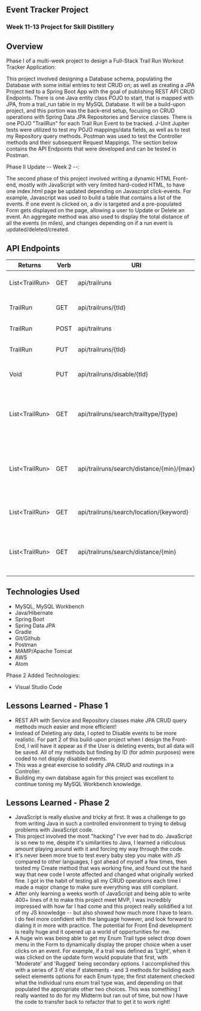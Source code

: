 ## Event Tracker Project

### Week 11-13 Project for Skill Distillery

## Overview

Phase I of a multi-week project to design a Full-Stack Trail Run Workout Tracker Application:

This project involved designing a Database schema, populating the Database with some initial entries to test CRUD on; as well as creating a JPA Project tied to a Spring Boot App with the goal of publishing REST API CRUD Endpoints. There is one Java entity class POJO to start, that is mapped with JPA, from a trail_run table in my MySQL Database. It will be a build-upon project, and this portion was the back-end setup, focusing on CRUD operations with Spring Data JPA Repositories and Service classes. There is one POJO "TrailRun" for each Trail Run Event to be tracked.  J-Unit Jupiter tests were utilized to test my POJO mappings/data fields, as well as to test my Repository query methods.  Postman was used to test the Controller methods and their subsequent Request Mappings.  The section below contains the API Endpoints that were developed and can be tested in Postman.

Phase II Update -- Week 2 --:

The second phase of this project involved writing a dynamic HTML Front-end, mostly with JavaScript with very limited hard-coded HTML, to have one index.html page be updated depending on Javascript click-events.  For example, Javascript was used to build a table that contains a list of the events.  If one event is clicked on, a div is targeted and a pre-populated Form gets displayed on the page, allowing a user to Update or Delete an event.  An aggregate method was also used to display the total distance of all the events (in miles), and changes depending on if a run event is updated/deleted/created.  

## API Endpoints

|Returns   | Verb        | URI    | Description |
|----------|-------------|--------|-------------|
| List&lt;TrailRun&gt; | GET  | api/trailruns | Retrieve List of Active Trail Runs |
| TrailRun | GET | api/trailruns/{tId} | Retrieve one Trail Run by ID |
| TrailRun | POST | api/trailruns | Creates a new Trail Run |
| TrailRun | PUT | api/trailruns/{tId} | Updates an existing Trail Run by ID |
| Void | PUT | api/trailruns/disable/{tId} | Disables an existing Trail Run by ID |
| List&lt;TrailRun&gt; | GET | api/trailruns/search/trailtype/{type} | Retrieve List of Trail Runs of a certain Enum type: ("LIGHT", "MODERATE", "RUGGED") |
| List&lt;TrailRun&gt; | GET | api/trailruns/search/distance/{min}/{max} | Retrieve List of Trail Runs within a specific distance range (in miles) |
| List&lt;TrailRun&gt; | GET | api/trailruns/search/location/{keyword} | Retrieve List of Trail Runs by a location keyword |
| List&lt;TrailRun&gt; | GET | api/trailruns/search/distance/{min} | Retrieve List of Trail Runs with a minimum distance (in miles) |

## Technologies Used
* MySQL, MySQL Workbench
* Java/Hibernate
* Spring Boot
* Spring Data JPA
* Gradle
* Git/Github
* Postman
* MAMP/Apache Tomcat
* AWS
* Atom

Phase 2 Added Technologies:

* Visual Studio Code

## Lessons Learned - Phase 1

* REST API with Service and Repository classes make JPA CRUD query methods much easier and more efficient!
* Instead of Deleting any data, I opted to Disable events to be more realistic.  For part 2 of this build-upon project when I design the Front-End, I will have it appear as if the User is deleting events, but all data will be saved. All of my methods but finding by ID (for admin purposes) were coded to not display disabled events.
* This was a great exercise to solidify JPA CRUD and routings in a Controller.
* Building my own database again for this project was excellent to continue toning my MySQL Workbench knowledge.

## Lessons Learned - Phase 2

* JavaScript is really elusive and tricky at first.  It was a challenge to go from writing Java in such a controlled environment to trying to debug problems with JavaScript code.
* This project involved the most "hacking" I've ever had to do.  JavaScript is so new to me, despite it's similarities to Java, I learned a ridiculous amount playing around with it and forcing my way through the code.
* It's never been more true to test every baby step you make with JS compared to other languages, I got ahead of myself a few times, then tested my Create method that was working fine, and found out the hard way that new code I wrote affected and changed what originally worked fine.  I got in the habit of testing all my CRUD operations each time I made a major change to make sure everything was still compliant.
* After only learning a weeks worth of JavaScript and being able to write 400+ lines of it to make this project meet MVP, I was incredibly impressed with how far I had come and this project really solidified a lot of my JS knowledge -- but also showed how much more I have to learn.  I do feel more confident with the language however, and look forward to dialing it in more with practice.  The potential for Front End development is really huge and it opened up a world of opportunities for me.
* A huge win was being able to get my Enum Trail type select drop down menu in the Form to dynamically display the proper choice when a user clicks on an event.  For example, if a trail was defined as 'Light', when it was clicked on the update form would populate that first, with 'Moderate' and 'Rugged' being secondary options.  I accomplished this with a series of 3 if/ else if statements - and 3 methods for building each select elements options for each Enum type; the first statement checked what the individual runs enum trail type was, and depending on that populated the appropriate other two choices.  This was something I really wanted to do for my Midterm but ran out of time, but now I have the code to transfer back to refactor that to get it to work right!
